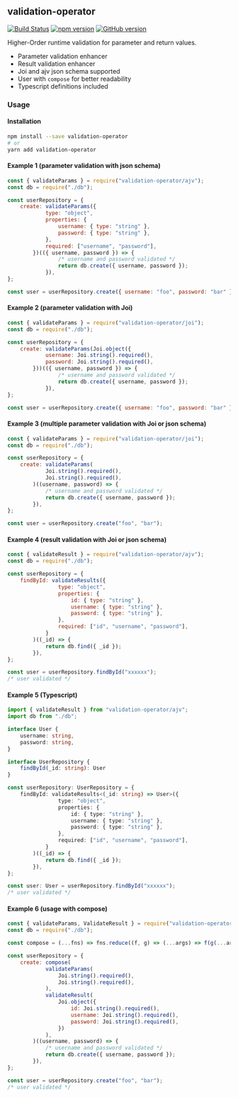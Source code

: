 ## validation-operator
[![Build Status](https://travis-ci.org/rafaelkallis/validation-operator.svg?branch=master)](https://travis-ci.org/rafaelkallis/validation-operator)
[![npm version](https://badge.fury.io/js/validation-operator.svg)](https://badge.fury.io/js/validation-operator)
[![GitHub version](https://badge.fury.io/gh/rafaelkallis%2Fvalidation-operator.svg)](https://badge.fury.io/gh/rafaelkallis%2Fvalidation-operator)

Higher-Order runtime validation for parameter and return values.

- Parameter validation enhancer
- Result validation enhancer
- Joi and ajv json schema supported
- User with `compose` for better readability
- Typescript definitions included

### Usage

#### Installation

```bash
npm install --save validation-operator
# or
yarn add validation-operator
```

#### Example 1 (parameter validation with json schema)

```js
const { validateParams } = require("validation-operator/ajv");
const db = require("./db");

const userRepository = {
    create: validateParams({ 
            type: "object",
            properties: {
                username: { type: "string" },
                password: { type: "string" },
            },
            required: ["username", "password"],
        })(({ username, password }) => {
                /* username and password validated */
                return db.create({ username, password });
            }),
};

const user = userRepository.create({ username: "foo", password: "bar" });
```

#### Example 2 (parameter validation with Joi)

```js
const { validateParams } = require("validation-operator/joi");
const db = require("./db");

const userRepository = {
    create: validateParams(Joi.object({
            username: Joi.string().required(),
            password: Joi.string().required(),
        }))(({ username, password }) => {
                /* username and password validated */
                return db.create({ username, password });
            }),
};

const user = userRepository.create({ username: "foo", password: "bar" });
```

#### Example 3 (multiple parameter validation with Joi or json schema)

```js
const { validateParams } = require("validation-operator/joi");
const db = require("./db");

const userRepository = {
    create: validateParams(
            Joi.string().required(),
            Joi.string().required(),
        )((username, password) => {
            /* username and password validated */
            return db.create({ username, password });
        }),
};

const user = userRepository.create("foo", "bar");
```

#### Example 4 (result validation with Joi or json schema)

```js
const { validateResult } = require("validation-operator/ajv");
const db = require("./db");

const userRepository = {
    findById: validateResults({ 
                type: "object",
                properties: {
                    id: { type: "string" },
                    username: { type: "string" },
                    password: { type: "string" },
                },
                required: ["id", "username", "password"],
            }
        )((_id) => {
            return db.find({ _id });
        }),
};

const user = userRepository.findById("xxxxxx");
/* user validated */
```

#### Example 5 (Typescript)

```ts
import { validateResult } from "validation-operator/ajv";
import db from "./db";

interface User {
    username: string,
    password: string,
}

interface UserRepository {
    findById(_id: string): User
}

const userRepository: UserRepository = {
    findById: validateResults<(_id: string) => User>({ 
                type: "object",
                properties: {
                    id: { type: "string" },
                    username: { type: "string" },
                    password: { type: "string" },
                },
                required: ["id", "username", "password"],
            }
        )((_id) => {
            return db.find({ _id });
        }),
};

const user: User = userRepository.findById("xxxxxx");
/* user validated */
```

#### Example 6 (usage with compose)

```js
const { validateParams, ValidateResult } = require("validation-operator/joi");
const db = require("./db");

const compose = (...fns) => fns.reduce((f, g) => (...args) => f(g(...args)));

const userRepository = {
    create: compose(
            validateParams(
                Joi.string().required(),
                Joi.string().required(),
            ),
            validateResult(
                Joi.object({
                    id: Joi.string().required(),
                    username: Joi.string().required(),
                    password: Joi.string().required(),
                })
            ),
        )((username, password) => {
            /* username and password validated */
            return db.create({ username, password });
        }),
};

const user = userRepository.create("foo", "bar");
/* user validated */
```

